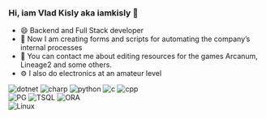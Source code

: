 ### Hi, iam Vlad Kisly aka iamkisly 👋
- 😄 Backend and Full Stack developer
- 🌱 Now I am creating forms and scripts for automating the company’s internal processes
- 💬 You can contact me about editing resources for the games Arcanum, Lineage2 and some others.
- ⚙️ I also do electronics at an amateur level 

![dotnet](https://img.shields.io/badge/-dotnet-001?&logo=dotnet&color=gray&cacheSeconds=604800)
![charp](https://img.shields.io/badge/-csharp-000?&logo=csharp&color=gray&cacheSeconds=604800) 
![python](https://img.shields.io/badge/-python-000?&logo=python&color=gray&cacheSeconds=604800)
![c](https://img.shields.io/badge/-gcc-001?&logo=c&color=gray&cacheSeconds=604800)
![cpp](https://img.shields.io/badge/-arduino-000?&logo=arduino&color=gray&cacheSeconds=604800)\
![PG](https://img.shields.io/badge/-postgreSQL-000?&logo=postgresql&color=gray&cacheSeconds=604800&logoColor=black)
![TSQL](https://img.shields.io/badge/-TSQL-000?&logo=microsoftsqlserver&color=gray&cacheSeconds=604800&logoColor=black)
![ORA](https://img.shields.io/badge/-oracleSQL-000?&logo=oracle&color=gray&cacheSeconds=604800)\
![Linux](https://img.shields.io/badge/-Linux-000?&logo=ubuntu&color=gray&cacheSeconds=604800)



